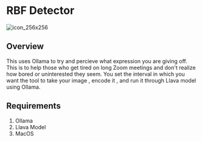 # RBF Detector

![icon_256x256](https://github.com/siggalucci13/RBFDetector/assets/122421623/40444978-8737-4b9a-a366-8b8775f311f5)

## Overview

This uses Ollama to try and percieve what expression you are giving off. This is to help those who get tired on long Zoom meetings and don't realize how bored or uninterested they seem. You set the interval in which you want the tool to take your image , encode it , and run it through Llava model using Ollama.

## Requirements

1. Ollama
2. Llava Model
3. MacOS
